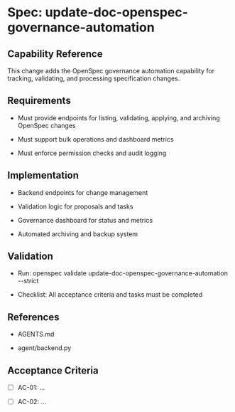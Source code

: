 # Spec: update-doc-openspec-governance-automation

## Capability Reference

This change adds the OpenSpec governance automation capability for tracking, validating, and processing specification changes.

## Requirements

- Must provide endpoints for listing, validating, applying, and archiving OpenSpec changes

- Must support bulk operations and dashboard metrics

- Must enforce permission checks and audit logging

## Implementation

- Backend endpoints for change management

- Validation logic for proposals and tasks

- Governance dashboard for status and metrics

- Automated archiving and backup system

## Validation

- Run: openspec validate update-doc-openspec-governance-automation --strict

- Checklist: All acceptance criteria and tasks must be completed

## References

- AGENTS.md

- agent/backend.py

## Acceptance Criteria

- [ ] AC-01: ...
- [ ] AC-02: ...

